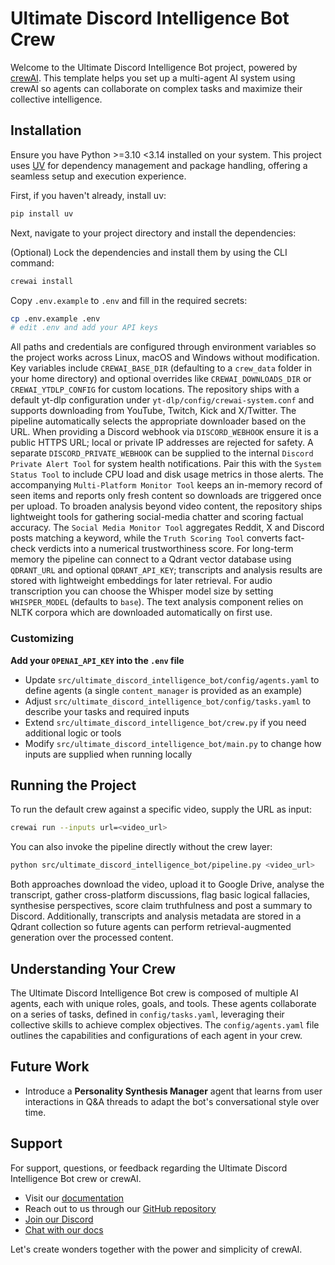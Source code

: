 # Ultimate Discord Intelligence Bot Crew

Welcome to the Ultimate Discord Intelligence Bot project, powered by [crewAI](https://crewai.com). This template helps you set up a multi-agent AI system using crewAI so agents can collaborate on complex tasks and maximize their collective intelligence.

## Installation

Ensure you have Python >=3.10 <3.14 installed on your system. This project uses [UV](https://docs.astral.sh/uv/) for dependency management and package handling, offering a seamless setup and execution experience.

First, if you haven't already, install uv:

```bash
pip install uv
```

Next, navigate to your project directory and install the dependencies:

(Optional) Lock the dependencies and install them by using the CLI command:
```bash
crewai install
```

Copy `.env.example` to `.env` and fill in the required secrets:

```bash
cp .env.example .env
# edit .env and add your API keys
```

All paths and credentials are configured through environment variables so the project
works across Linux, macOS and Windows without modification.
Key variables include `CREWAI_BASE_DIR` (defaulting to a `crew_data` folder in your
home directory) and optional overrides like `CREWAI_DOWNLOADS_DIR` or
`CREWAI_YTDLP_CONFIG` for custom locations. The repository ships with a default
yt-dlp configuration under `yt-dlp/config/crewai-system.conf` and supports
downloading from YouTube, Twitch, Kick and X/Twitter. The pipeline automatically
selects the appropriate downloader based on the URL. When providing a Discord
webhook via `DISCORD_WEBHOOK` ensure it is a public HTTPS URL; local or private
IP addresses are rejected for safety. A separate `DISCORD_PRIVATE_WEBHOOK` can
be supplied to the internal `Discord Private Alert Tool` for system health
notifications. Pair this with the `System Status Tool` to include CPU load and
disk usage metrics in those alerts.
The accompanying `Multi-Platform Monitor Tool` keeps an in-memory record of
seen items and reports only fresh content so downloads are triggered once per
upload.
To broaden analysis beyond video content, the repository ships lightweight
tools for gathering social-media chatter and scoring factual accuracy. The
`Social Media Monitor Tool` aggregates Reddit, X and Discord posts matching a
keyword, while the `Truth Scoring Tool` converts fact-check verdicts into a
numerical trustworthiness score.
For long-term memory the pipeline can connect to a Qdrant vector database using
`QDRANT_URL` and optional `QDRANT_API_KEY`; transcripts and analysis results are
stored with lightweight embeddings for later retrieval.
For audio transcription you can choose the Whisper model size by setting
`WHISPER_MODEL` (defaults to `base`). The text analysis component relies on NLTK
corpora which are downloaded automatically on first use.
### Customizing

**Add your `OPENAI_API_KEY` into the `.env` file**

- Update `src/ultimate_discord_intelligence_bot/config/agents.yaml` to define agents
  (a single `content_manager` is provided as an example)
- Adjust `src/ultimate_discord_intelligence_bot/config/tasks.yaml` to describe your
  tasks and required inputs
- Extend `src/ultimate_discord_intelligence_bot/crew.py` if you need additional
  logic or tools
- Modify `src/ultimate_discord_intelligence_bot/main.py` to change how inputs are
  supplied when running locally

## Running the Project

To run the default crew against a specific video, supply the URL as input:

```bash
crewai run --inputs url=<video_url>
```

You can also invoke the pipeline directly without the crew layer:

```bash
python src/ultimate_discord_intelligence_bot/pipeline.py <video_url>
```

Both approaches download the video, upload it to Google Drive, analyse the
transcript, gather cross-platform discussions, flag basic logical fallacies,
synthesise perspectives, score claim truthfulness and post a summary to
Discord.
Additionally, transcripts and analysis metadata are stored in a Qdrant
collection so future agents can perform retrieval-augmented generation over the
processed content.

## Understanding Your Crew

The Ultimate Discord Intelligence Bot crew is composed of multiple AI agents, each with unique roles, goals, and tools. These agents collaborate on a series of tasks, defined in `config/tasks.yaml`, leveraging their collective skills to achieve complex objectives. The `config/agents.yaml` file outlines the capabilities and configurations of each agent in your crew.

## Future Work

- Introduce a **Personality Synthesis Manager** agent that learns from user interactions in Q&A threads to adapt the bot's conversational style over time.

## Support

For support, questions, or feedback regarding the Ultimate Discord Intelligence Bot crew or crewAI.
- Visit our [documentation](https://docs.crewai.com)
- Reach out to us through our [GitHub repository](https://github.com/joaomdmoura/crewai)
- [Join our Discord](https://discord.com/invite/X4JWnZnxPb)
- [Chat with our docs](https://chatg.pt/DWjSBZn)

Let's create wonders together with the power and simplicity of crewAI.
